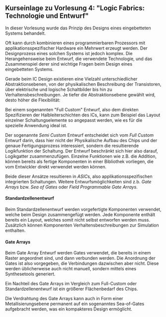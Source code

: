 ## Kurseinlage zu Vorlesung 4: "Logic Fabrics: Technologie und Entwurf"
In dieser Vorlesung wurde das Prinzip des Designs eines eingebetteten Systems
behandelt.

Oft kann durch kombinieren eines programmierbaren Prozessors mit
applikationsspezifischer Hardware ein Mehrwert erzeugt werden. Der Designprozess
eines solchen Systems ist jedoch komplex. Die Herangehensweise beim Entwurf, die
verwendete Technologie, und das Zusammenspiel derer sind wichtige Fragen beim
Design eines eingebetteten Systems.

Gerade beim IC Design existieren eine Vielzahl unterschiedlicher
Abstraktionsebenen, von der physikalischen Beschreibung der Transistoren, über
elektrische und logische Schaltbilder bis hin zu Verhaltensbeschreibungen. Je
tiefer die Abstraktionsebene gewählt wird, desto höher die Flexibilität:

Bei einem sogenannten "Full Custom" Entwurf, also dem direkten Spezifizieren der
Halbleiterschichten des ICs, kann zum Beispiel das Layout einzelner
Schaltungselemente so angepasst werden, wie es für die spezielle Anwendung ideal
ist.

Der sogenannte *Semi Custom* Entwurf entscheidet sich vom *Full Custom* Entwurf
darin, dass hier nicht der Physikalische Aufbau des Chips und der genaue
Fertigungsprozess interessiert, sondern die resultierende Logikfunktion der
Schaltung. Der Entwurf beschränkt sich hier also darauf, Logikgatter
zusammenzufügen. Einzelne Funktionen wie z.B. die Addition, können bereits als
fertige Komponenten in einer Bibliothek vorliegen, die vom Entwickler direkt
verwendet werden können.

Beide dieser Ansätze resultieren in *ASIC*s, also applikationsspezifischen
integrierten Schaltungen. Weitere Entwurfsmöglichkeiten sind z.b. *Gate Arrays*
bzw. *Sea of Gates* oder  *Field Programmable Gate Arrays*.

#### Standardzellenentwurf
Beim Standardzellenentwurf werden vorgefertigte Komponenten verwendet, welche
beim Design zusammengefügt werden. Jede Komponente enthält bereits ein Layout,
welches somit nicht selbst entworfen werden muss. Zusätzlich können Komponenten
Verhaltensbeschreibungen zur Simulation enthalten.

#### Gate Arrays
Beim Gate Array Entwurf werden Gates verwendet, die bereits in einem Raster
angeordnet sind, und dann verbunden werden. Die Anordnung der Gates ist also
vorgegeben, die Verbindungen dazwischen aber nicht. Diese werden üblicherweise
auch nicht manuell, sondern mittels eines Synthesetools generiert.

Ein Nachteil des Gate Arrays im Vergleich zum Full-Custom oder
Standardzellenentwurf ist ein größerer Flächenbedarf des Chips.

Die Verdrahtung des Gate Arrays kann auch in Form einer Metallisierungsebene
permanent auf ein sogenanntes Sea-of-Gates aufgebracht werden, was ein
kompakteres Design ermöglicht.


